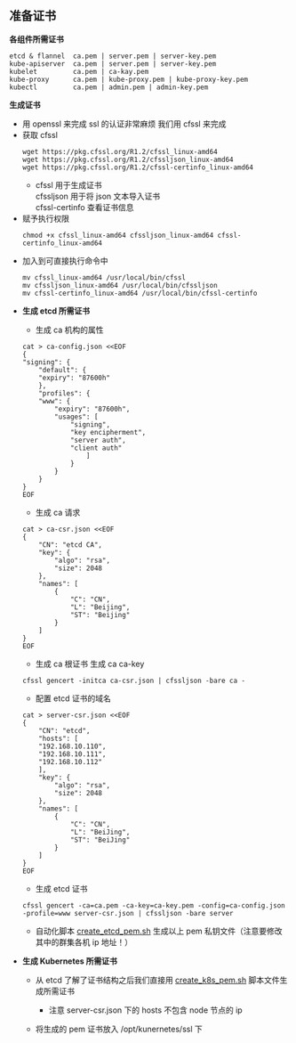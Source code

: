 ## 准备证书

__各组件所需证书__
```
etcd & flannel  ca.pem | server.pem | server-key.pem
kube-apiserver  ca.pem | server.pem | server-key.pem
kubelet         ca.pem | ca-kay.pem 
kube-proxy      ca.pem | kube-proxy.pem | kube-proxy-key.pem
kubectl         ca.pem | admin.pem | admin-key.pem
```
__生成证书__
* 用 openssl 来完成 ssl 的认证非常麻烦 我们用 cfssl 来完成
* 获取 cfssl
    ```
    wget https://pkg.cfssl.org/R1.2/cfssl_linux-amd64
    wget https://pkg.cfssl.org/R1.2/cfssljson_linux-amd64
    wget https://pkg.cfssl.org/R1.2/cfssl-certinfo_linux-amd64
    ```
    - cfssl 用于生成证书   
        cfssljson 用于将 json 文本导入证书  
        cfssl-certinfo 查看证书信息
* 赋予执行权限
    ```
    chmod +x cfssl_linux-amd64 cfssljson_linux-amd64 cfssl-certinfo_linux-amd64
    ```
* 加入到可直接执行命令中
    ```
    mv cfssl_linux-amd64 /usr/local/bin/cfssl
    mv cfssljson_linux-amd64 /usr/local/bin/cfssljson
    mv cfssl-certinfo_linux-amd64 /usr/local/bin/cfssl-certinfo
    ```
- __生成 etcd 所需证书__ 
    - 生成 ca 机构的属性
    ```
    cat > ca-config.json <<EOF
    {
    "signing": {
        "default": {
        "expiry": "87600h"
        },
        "profiles": {
        "www": {
            "expiry": "87600h",
            "usages": [
                "signing",
                "key encipherment",
                "server auth",
                "client auth"
                    ]
                }
            }
        }
    }
    EOF
    ```
    - 生成 ca 请求
    ```
    cat > ca-csr.json <<EOF
    {
        "CN": "etcd CA",
        "key": {
            "algo": "rsa",
            "size": 2048
        },
        "names": [
            {
                "C": "CN",
                "L": "Beijing",
                "ST": "Beijing"
            }
        ]
    }
    EOF
    ```
    - 生成 ca 根证书 生成 ca ca-key
    ```
    cfssl gencert -initca ca-csr.json | cfssljson -bare ca -
    ```
    - 配置 etcd 证书的域名
    ```
    cat > server-csr.json <<EOF
    {
        "CN": "etcd",
        "hosts": [
        "192.168.10.110",
        "192.168.10.111",
        "192.168.10.112"
        ],
        "key": {
            "algo": "rsa",
            "size": 2048
        },
        "names": [
            {
                "C": "CN",
                "L": "BeiJing",
                "ST": "BeiJing"
            }
        ]
    }
    EOF
    ```
    - 生成 etcd 证书
    ```
    cfssl gencert -ca=ca.pem -ca-key=ca-key.pem -config=ca-config.json -profile=www server-csr.json | cfssljson -bare server
    ```
    * 自动化脚本 [create_etcd_pem.sh](https://github.com/lcePolarBear/Kubernetes_Basic_Config_Note/blob/master/config-files/create_etcd_pem.sh) 生成以上 pem 私钥文件（注意要修改其中的群集各机 ip 地址！）

- __生成 Kubernetes 所需证书__

    - 从 etcd 了解了证书结构之后我们直接用 [create_k8s_pem.sh](https://github.com/lcePolarBear/Kubernetes_Basic_Config_Note/blob/master/config-files/k8s-cert.sh) 脚本文件生成所需证书
        - 注意 server-csr.json 下的 hosts 不包含 node 节点的 ip

    - 将生成的 pem 证书放入 /opt/kunernetes/ssl 下

